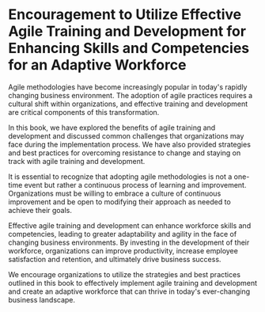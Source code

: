 Encouragement to Utilize Effective Agile Training and Development for Enhancing Skills and Competencies for an Adaptive Workforce
=============================================================================================================================================

Agile methodologies have become increasingly popular in today's rapidly changing business environment. The adoption of agile practices requires a cultural shift within organizations, and effective training and development are critical components of this transformation.

In this book, we have explored the benefits of agile training and development and discussed common challenges that organizations may face during the implementation process. We have also provided strategies and best practices for overcoming resistance to change and staying on track with agile training and development.

It is essential to recognize that adopting agile methodologies is not a one-time event but rather a continuous process of learning and improvement. Organizations must be willing to embrace a culture of continuous improvement and be open to modifying their approach as needed to achieve their goals.

Effective agile training and development can enhance workforce skills and competencies, leading to greater adaptability and agility in the face of changing business environments. By investing in the development of their workforce, organizations can improve productivity, increase employee satisfaction and retention, and ultimately drive business success.

We encourage organizations to utilize the strategies and best practices outlined in this book to effectively implement agile training and development and create an adaptive workforce that can thrive in today's ever-changing business landscape.
